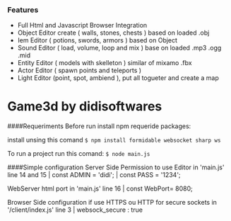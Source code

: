 ### Features

- Full Html and Javascript Browser Integration
- Object Editor create ( walls, stones, chests ) based on loaded .obj
- Iem Editor ( potions, swords, armors ) based on Object
- Sound Editor ( load, volume, loop and mix ) base on loaded .mp3 .ogg .mid
- Entity Editor ( models with skelleton ) similar of mixamo .fbx
- Actor Editor ( spawn points and teleports )
- Light Editor (point, spot, ambiend ), put all togueter and create a map

# Game3d by didisoftwares

####Requeriments
Before run install npm requeride packages:

install unsing this comand
`$ npm install formidable websocket sharp ws`

To run a project run this comand:
`$ node main.js`

####Simple configuration
Server Side Permission to use Editor in 'main.js' line 14 and 15
 | const ADMIN = 'didi';
 | const PASS = '1234';

WebServer html port in 'main.js' line 16
 | const WebPort= 8080;

Browser Side configuration if use HTTPS ou HTTP for secure sockets
in '/client/index.js' line 3
 | websock_secure : true

